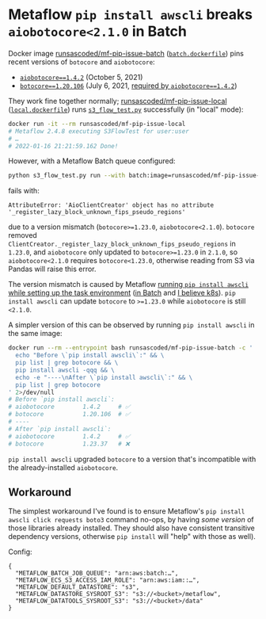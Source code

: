 # Metaflow `pip install awscli` breaks `aiobotocore<2.1.0` in Batch

Docker image [runsascoded/mf-pip-issue-batch](https://hub.docker.com/repository/docker/runsascoded/mf-pip-issue-batch) ([`batch.dockerfile`](./batch.dockerfile)) pins recent versions of `botocore` and `aiobotocore`:
- [`aiobotocore==1.4.2`](https://pypi.org/project/aiobotocore/1.4.2/) (October 5, 2021)
- [`botocore==1.20.106`](https://pypi.org/project/botocore/1.20.106/) (July 6, 2021, [required by `aiobotocore==1.4.2`](https://github.com/aio-libs/aiobotocore/blob/1.4.2/setup.py#L10))

They work fine together normally; [runsascoded/mf-pip-issue-local](https://hub.docker.com/repository/docker/runsascoded/mf-pip-issue-local) ([`local.dockerfile`](./local.dockerfile)) runs [`s3_flow_test.py`](./s3_flow_test.py) successfully (in "local" mode):
```bash
docker run -it --rm runsascoded/mf-pip-issue-local
# Metaflow 2.4.8 executing S3FlowTest for user:user
# …
# 2022-01-16 21:21:59.162 Done!
```

However, with a Metaflow Batch queue configured:
```bash
python s3_flow_test.py run --with batch:image=runsascoded/mf-pip-issue-batch
```
fails with:
```
AttributeError: 'AioClientCreator' object has no attribute '_register_lazy_block_unknown_fips_pseudo_regions'
```
due to a version mismatch (`botocore>=1.23.0`, `aiobotocore<2.1.0`). `botocore` removed `ClientCreator._register_lazy_block_unknown_fips_pseudo_regions` in `1.23.0`, and `aiobotocore` only updated to `botocore>=1.23.0` in `2.1.0`, so `aiobotocore<2.1.0` requires `botocore<1.23.0`, otherwise reading from S3 via Pandas will raise this error.

The version mismatch is caused by Metaflow [running `pip install awscli` while setting up the task environment](https://github.com/Netflix/metaflow/blob/2.4.8/metaflow/metaflow_environment.py#L85) ([in Batch](https://github.com/Netflix/metaflow/blob/2.4.8/metaflow/plugins/aws/batch/batch.py#L62) and [I believe k8s](https://github.com/Netflix/metaflow/blob/2.4.8/metaflow/metaflow_environment.py#L85)). `pip install awscli` can update `botocore` to `>=1.23.0` while `aiobotocore` is still `<2.1.0`.

A simpler version of this can be observed by running `pip install awscli` in the same image:
```bash
docker run --rm --entrypoint bash runsascoded/mf-pip-issue-batch -c '
  echo "Before \`pip install awscli\`:" && \
  pip list | grep botocore && \
  pip install awscli -qqq && \
  echo -e "----\nAfter \`pip install awscli\`:" && \
  pip list | grep botocore
' 2>/dev/null 
# Before `pip install awscli`:
# aiobotocore        1.4.2     # ✅
# botocore           1.20.106  # ✅
# ----
# After `pip install awscli`:
# aiobotocore        1.4.2     # ✅
# botocore           1.23.37   # ❌
```

`pip install awscli` upgraded `botocore` to a version that's incompatible with the already-installed `aiobotocore`.

## Workaround
The simplest workaround I've found is to ensure Metaflow's `pip install awscli click requests boto3` command no-ops, by having *some version* of those libraries already installed. They should also have consistent transitive dependency versions, otherwise `pip install` will "help" with those as well). 

Config:
```
{
  "METAFLOW_BATCH_JOB_QUEUE": "arn:aws:batch:…",
  "METAFLOW_ECS_S3_ACCESS_IAM_ROLE": "arn:aws:iam::…",
  "METAFLOW_DEFAULT_DATASTORE": "s3",
  "METAFLOW_DATASTORE_SYSROOT_S3": "s3://<bucket>/metaflow",
  "METAFLOW_DATATOOLS_SYSROOT_S3": "s3://<bucket>/data"
}
```
